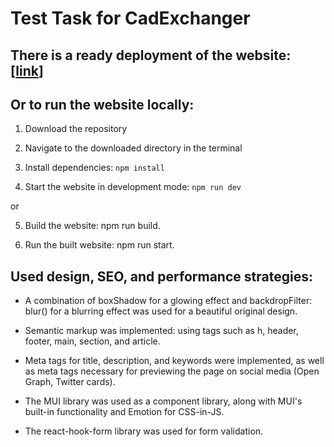 # Test Task for CadExchanger

## There is a ready deployment of the website: [[link](https://cadex-test-puce.vercel.app/)]

## Or to run the website locally:

1. Download the repository

2. Navigate to the downloaded directory in the terminal

3. Install dependencies: `npm install`

4. Start the website in development mode: `npm run dev`

or

5. Build the website: npm run build.

6. Run the built website: npm run start.

## Used design, SEO, and performance strategies:

- A combination of boxShadow for a glowing effect and backdropFilter: blur() for a blurring effect was used for a beautiful original design.

- Semantic markup was implemented: using tags such as h, header, footer, main, section, and article.

- Meta tags for title, description, and keywords were implemented, as well as meta tags necessary for previewing the page on social media (Open Graph, Twitter cards).

- The MUI library was used as a component library, along with MUI's built-in functionality and Emotion for CSS-in-JS.

- The react-hook-form library was used for form validation.
